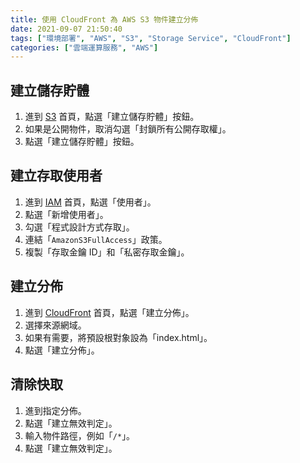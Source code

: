 ```yaml
---
title: 使用 CloudFront 為 AWS S3 物件建立分佈
date: 2021-09-07 21:50:40
tags: ["環境部署", "AWS", "S3", "Storage Service", "CloudFront"]
categories: ["雲端運算服務", "AWS"]
---
```


## 建立儲存貯體

1. 進到 [S3](https://s3.console.aws.amazon.com/s3) 首頁，點選「建立儲存貯體」按鈕。
2. 如果是公開物件，取消勾選「封鎖所有公開存取權」。
3. 點選「建立儲存貯體」按鈕。

## 建立存取使用者

1. 進到 [IAM](https://console.aws.amazon.com/iamv2/home) 首頁，點選「使用者」。
2. 點選「新增使用者」。
3. 勾選「程式設計方式存取」。
4. 連結「`AmazonS3FullAccess`」政策。
5. 複製「存取金鑰 ID」和「私密存取金鑰」。

## 建立分佈

1. 進到 [CloudFront](https://console.aws.amazon.com/cloudfront/v3/home) 首頁，點選「建立分佈」。
2. 選擇來源網域。
3. 如果有需要，將預設根對象設為「index.html」。
4. 點選「建立分佈」。

## 清除快取

1. 進到指定分佈。
2. 點選「建立無效判定」。
3. 輸入物件路徑，例如「`/*`」。
4. 點選「建立無效判定」。
